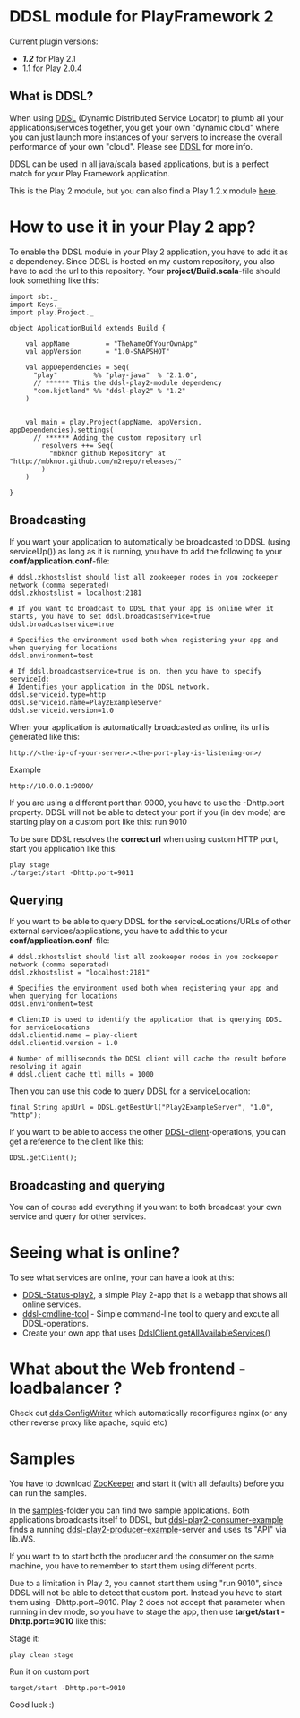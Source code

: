 DDSL module for PlayFramework 2
=============



Current plugin versions:

* ***1.2*** for Play 2.1
* 1.1 for Play 2.0.4


What is DDSL?
-------------

When using [DDSL](https://github.com/mbknor/ddsl) (Dynamic Distributed Service Locator) to plumb all your applications/services together,
you get your own "dynamic cloud" where you can just launch more instances of your servers to increase the
overall performance of your own "cloud". Please see [DDSL](https://github.com/mbknor/ddsl) for more info.

DDSL can be used in all java/scala based applications, but is a perfect match for your Play Framework application.

This is the Play 2 module, but you can also find a Play 1.2.x module [here](https://github.com/mbknor/ddsl-playframework-module).

How to use it in your Play 2 app?
==============

To enable the DDSL module in your Play 2 application, you have to add it as a dependency. Since DDSL is hosted on my custom repository, you also have to add the url to this repository. Your **project/Build.scala**-file should look something like this:

	import sbt._
	import Keys._
	import play.Project._

	object ApplicationBuild extends Build {

	    val appName         = "TheNameOfYourOwnApp"
	    val appVersion      = "1.0-SNAPSHOT"

	    val appDependencies = Seq(
	      "play"         %% "play-java"  % "2.1.0",
	      // ****** This the ddsl-play2-module dependency
	      "com.kjetland" %% "ddsl-play2" % "1.2"
	    )


	    val main = play.Project(appName, appVersion, appDependencies).settings(
	      // ****** Adding the custom repository url
			resolvers ++= Seq(
	          "mbknor github Repository" at "http://mbknor.github.com/m2repo/releases/"
	        )
	    )

	}

Broadcasting
-----------

If you want your application to automatically be broadcasted to DDSL (using serviceUp()) as long as it is running, you have to add the following to your **conf/application.conf**-file:

    # ddsl.zkhostslist should list all zookeeper nodes in you zookeeper network (comma seperated)
    ddsl.zkhostslist = localhost:2181

	# If you want to broadcast to DDSL that your app is online when it starts, you have to set ddsl.broadcastservice=true
	ddsl.broadcastservice=true

    # Specifies the environment used both when registering your app and when querying for locations
	ddsl.environment=test

	# If ddsl.broadcastservice=true is on, then you have to specify serviceId:
	# Identifies your application in the DDSL network.	
	ddsl.serviceid.type=http
	ddsl.serviceid.name=Play2ExampleServer
	ddsl.serviceid.version=1.0

When your application is automatically broadcasted as online, its url is generated like this:

	http://<the-ip-of-your-server>:<the-port-play-is-listening-on>/

Example

	http://10.0.0.1:9000/

If you are using a different port than 9000, you have to use the -Dhttp.port property. DDSL will not be able to detect your port if you (in dev mode) are starting play on a custom port like this: run 9010

To be sure DDSL resolves the **correct url** when using custom HTTP port, start you application like this:

	play stage
	./target/start -Dhttp.port=9011


Querying
------------

If you want to be able to query DDSL for the serviceLocations/URLs of other external services/applications, you have to add this to your **conf/application.conf**-file:

	# ddsl.zkhostslist should list all zookeeper nodes in you zookeeper network (comma seperated)
    ddsl.zkhostslist = "localhost:2181"

    # Specifies the environment used both when registering your app and when querying for locations
	ddsl.environment=test

    # ClientID is used to identify the application that is querying DDSL for serviceLocations
	ddsl.clientid.name = play-client
	ddsl.clientid.version = 1.0

    # Number of milliseconds the DDSL client will cache the result before resolving it again
    # ddsl.client_cache_ttl_mills = 1000

Then you can use this code to query DDSL for a serviceLocation:

	final String apiUrl = DDSL.getBestUrl("Play2ExampleServer", "1.0", "http");

If you want to be able to access the other [DDSL-client](http://mbknor.github.com/ddsl-scaladoc/#com.kjetland.ddsl.DdslClient)-operations, you can get a reference to the client like this:

	DDSL.getClient();



Broadcasting and querying
-------------

You can of course add everything if you want to both broadcast your own service and query for other services.

Seeing what is online?
==============

To see what services are online, your can have a look at this:

* [DDSL-Status-play2](https://github.com/mbknor/ddsl-status-play2), a simple Play 2-app that is a webapp that shows all online services.
* [ddsl-cmdline-tool](https://github.com/mbknor/ddsl/tree/master/ddsl-cmdline-tool) - Simple command-line tool to query and excute all DDSL-operations.
* Create your own app that uses [DdslClient.getAllAvailableServices()](http://mbknor.github.com/ddsl-scaladoc/#com.kjetland.ddsl.DdslClient)

What about the Web frontend - loadbalancer ?
============

Check out [ddslConfigWriter](https://github.com/mbknor/ddslConfigWriter) which automatically reconfigures nginx (or any other reverse proxy like apache, squid etc)

Samples
==============

You have to download [ZooKeeper](https://hadoop.apache.org/zookeeper/) and start it (with all defaults) before you can run the samples.

In the [samples](https://github.com/mbknor/ddsl-play2-module/tree/master/samples)-folder you can find two sample applications. Both applications broadcasts itself to DDSL, but [ddsl-play2-consumer-example](https://github.com/mbknor/ddsl-play2-module/tree/master/samples/ddsl-play2-consumer-example) finds a running [ddsl-play2-producer-example](https://github.com/mbknor/ddsl-play2-module/tree/master/samples/ddsl-play2-producer-example)-server and uses its "API" via lib.WS.

If you want to to start both the producer and the consumer on the same machine, you have to remember to start them using different ports.

Due to a limitation in Play 2, you cannot start them using "run 9010", since DDSL will not be able to detect that custom port. Instead you have to start them using -Dhttp.port=9010. Play 2 does not accept that parameter when running in dev mode, so you have to stage the app, then use **target/start -Dhttp.port=9010** like this:

Stage it:

	play clean stage

Run it on custom port

    target/start -Dhttp.port=9010

Good luck :)



